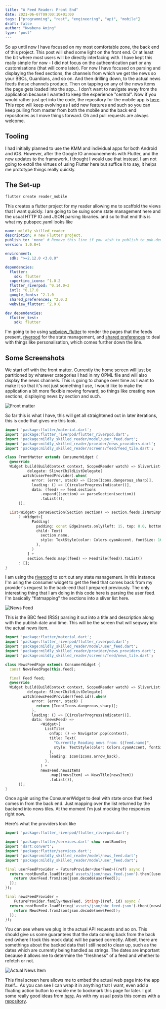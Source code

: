 ```yaml
---
title: "A Feed Reader: Front End"
date: 2021-06-07T09:00:10+01:00
tags: ["programming", "rest", "engineering", "api", "mobile"]
draft: false
author: "Kwabena Aning"
type: "post"
---
```


So up until now I have focused on my most comfortable zone, the back end of this project. This post will shed some light on the front end. Or at least the bit where most users will be directly interfacing with. I have kept this really simple for now - I did not focus on the autheentication part or any customisations (that will come later). For now I have focused on parsing and displaying the feed sections, the channels from which we get the news so your BBCs, Guardians, and so on. And then drilling down, to the actual news feeds those channels produce. Then on tapping on any of the news items the page gets loaded into the app... I don't want to navigate away from the application because I wanted to keep the experience "central". Now if you would rather just get into the code, the repository for the mobile app is [here](https://github.com/mildlyskilled/reader_mobile). This repo will keep evolving as I add new features and such so you can keep pulling from master from both the mobile and the back end repositories as I move things forward. Oh and pull requests are always welcome.

Tooling
---

I had initially planned to use the KMM and individual apps for both Android and iOS. However, after the Google IO announcements with Flutter, and the new updates to the framework, I thought I would use that instead. I am not going to extoll the virtues of using Flutter here but suffice it to say, it helps me prototype things really quickly.

The Set-up
---

```bash
flutter create reader_mobile
```

This creates a flutter project for my reader allowing me to scaffold the views that I want quickly. I am going to be suing some state management here and the usual HTTP IO and JSON parsing libraries. and so to that end this is what my pubspec.yaml looks like

```yaml
name: mildly_skilled_reader
description: A new Flutter project.
publish_to: 'none' # Remove this line if you wish to publish to pub.dev
version: 1.0.0+1

environment:
  sdk: ">=2.12.0 <3.0.0"

dependencies:
  flutter:
    sdk: flutter
  cupertino_icons: ^1.0.2
  flutter_riverpod: ^0.14.0+3
  intl: ^0.17.0
  google_fonts: ^2.1.0
  shared_preferences: ^2.0.3
  webview_flutter: ^2.0.8

dev_dependencies:
  flutter_test:
    sdk: flutter
```

I'm going to be using [webview_flutter](https://pub.dev/packages/webview_flutter) to render the pages that the feeds present, [riverpod](https://riverpod.dev/docs/getting_started) for the state management, and [shared preferences](https://pub.dev/packages/shared_preferences) to deal with things like personalisation, which comes further down the line.

Some Screenshots
---

We start off with the front matter. Currently the home screen will just be partitioned by whatever categories I had in my OPML file and will also display the news channels. This is going to change over time as I want to make it so that it's not just something I use, I would like to make the application a bit more flexible moving forward, so things like creating new sections, displaying news by section and such.

![Front matter](/posts/2021-06-07/images/front_matter.png)

So far this is what I have, this will get all straightened out in later iterations, this is code that gives me this look.

```dart
import 'package:flutter/material.dart';
import 'package:flutter_riverpod/flutter_riverpod.dart';
import 'package:mildly_skilled_reader/model/user_feed.dart';
import 'package:mildly_skilled_reader/provider/news_providers.dart';
import 'package:mildly_skilled_reader/screens/feed/feed_tile.dart';

class FrontMatter extends ConsumerWidget {
  @override
  Widget build(BuildContext context, ScopedReader watch) => SliverList(
          delegate: SliverChildListDelegate(
        watch(userFeedProvider).when(
            error: (error, stack) => [Icon(Icons.dangerous_sharp)],
            loading: () => [CircularProgressIndicator()],
            data: (feed) => feed.sections
                .expand((section) => parseSection(section))
                .toList()),
      ));

  List<Widget> parseSection(Section section) => section.feeds.isNotEmpty
      ? <Widget>[
            Padding(
              padding: const EdgeInsets.only(left: 15, top: 8.0, bottom: 8.0),
              child: Text(
                section.name,
                style: TextStyle(color: Colors.cyanAccent, fontSize: 16),
              ),
            )
          ] +
          section.feeds.map((feed) => FeedTile(feed)).toList()
      : [];
}
```

I am using the [riverpod](https://riverpod.dev/docs/getting_started) to sort out any state management. In this instance I'm using the consumer widget to get the feed that comes back from my provider's request to the back-end that I prepared previously. The only interesting thing that I am doing in this code here is parsing the user feed. I'm basically "flatmapping" the sections into a sliver list here.

![News Feed](/posts/2021-06-07/images/bbc.png)

This is the BBC feed (RSS) parsing it out into a title and description along with the publish date and time. This will be the screen that will seqway into the actual news item.

```dart
import 'package:flutter/material.dart';
import 'package:flutter_riverpod/flutter_riverpod.dart';
import 'package:mildly_skilled_reader/model/user_feed.dart';
import 'package:mildly_skilled_reader/provider/news_providers.dart';
import 'package:mildly_skilled_reader/screens/feed/news_tile.dart';

class NewsFeedPage extends ConsumerWidget {
  const NewsFeedPage(this.feed);

  final Feed feed;
  @override
  Widget build(BuildContext context, ScopedReader watch) => SliverList(
          delegate: SliverChildListDelegate(
        watch(newsFeedProvider(feed.id)).when(
            error: (error, stack) {
              return [Icon(Icons.dangerous_sharp)];
            },
            loading: () => [CircularProgressIndicator()],
            data: (newsFeed) =>
                <Widget>[
                  ListTile(
                    onTap: () => Navigator.pop(context),
                    title: Text(
                      "Currently Reading news from: ${feed.name}",
                      style: TextStyle(color: Colors.cyanAccent, fontSize: 14),
                    ),
                    leading: Icon(Icons.arrow_back),
                  ),
                ] +
                newsFeed.newsItems
                    .map((newsItem) => NewsTile(newsItem))
                    .toList()),
      ));
}

```

Once again using the ConsumerWidget to deal with state once that feed comes in from the back end. Just mapping over the list returned by the backend into news tiles. At the moment I'm just mocking the responses right now.

Here's what the providers look like

```dart
import 'package:flutter_riverpod/flutter_riverpod.dart';

import 'package:flutter/services.dart' show rootBundle;
import 'dart:convert';
import 'package:flutter/services.dart';
import 'package:mildly_skilled_reader/model/news_feed.dart';
import 'package:mildly_skilled_reader/model/user_feed.dart';

final userFeedProvider = FutureProvider<UserFeed>((ref) async {
  return rootBundle.loadString('assets/json/news_feed.json').then((userFeed) {
    return UserFeed.fromJson(json.decode(userFeed));
  });
});

final newsFeedProvider =
    FutureProvider.family<NewsFeed, String>((ref, id) async {
  return rootBundle.loadString('assets/json/bbc_feed.json').then((newsFeed) {
    return NewsFeed.fromJson(json.decode(newsFeed));
  });
});
```

You can see where we plug in the actual API requests and ao on. This should give us some guarantees that the data coming back from the back end (where I took this mock data) will be parsed correctly. Albeit, there are somethings about the backed data that I still need to clean up, such as the dates which are currently being handled as strings. The dates are important because it allows me to determine the "freshness" of a feed and whether to refetch or not.

![Actual News Item](/posts/2021-06-07/images/webview.png)

This final screen here allows me to embed the actual web page into the app itself... As you can see I can wrap it in anything that I want, even add a floating action button to enable me to bookmark this page for later. I got some really good ideas from [here](https://medium.com/flutter/the-power-of-webviews-in-flutter-a56234b57df2). As with my usual posts this comes with a [repository](https://github.com/mildlyskilled/reader_mobile).
